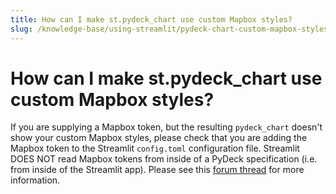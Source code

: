 ```yaml
---
title: How can I make st.pydeck_chart use custom Mapbox styles?
slug: /knowledge-base/using-streamlit/pydeck-chart-custom-mapbox-styles
---
```


# How can I make st.pydeck_chart use custom Mapbox styles?

If you are supplying a Mapbox token, but the resulting `pydeck_chart` doesn't show your custom Mapbox styles, please check that you are adding the Mapbox token to the Streamlit `config.toml` configuration file. Streamlit DOES NOT read Mapbox tokens from inside of a PyDeck specification (i.e. from inside of the Streamlit app). Please see this [forum thread](https://discuss.streamlit.io/t/deprecation-warning-deckgl-pydeck-maps-to-require-mapbox-token-for-production-usage/2982/10) for more information.